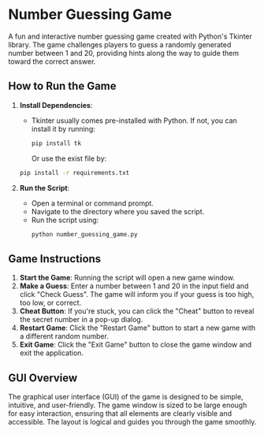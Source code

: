# Number Guessing Game

A fun and interactive number guessing game created with Python's Tkinter library. The game challenges players to guess a randomly generated number between 1 and 20, providing hints along the way to guide them toward the correct answer.

## How to Run the Game

1. **Install Dependencies**:
   - Tkinter usually comes pre-installed with Python. If not, you can install it by running:
     ```bash
     pip install tk
     ```

     Or use the exist file by:
    
    ```bash
    pip install -r requirements.txt
    ```

2. **Run the Script**:
   - Open a terminal or command prompt.
   - Navigate to the directory where you saved the script.
   - Run the script using:
     ```bash
     python number_guessing_game.py
     ```

## Game Instructions

1. **Start the Game**: Running the script will open a new game window.
2. **Make a Guess**: Enter a number between 1 and 20 in the input field and click "Check Guess". The game will inform you if your guess is too high, too low, or correct.
3. **Cheat Button**: If you're stuck, you can click the "Cheat" button to reveal the secret number in a pop-up dialog.
4. **Restart Game**: Click the "Restart Game" button to start a new game with a different random number.
5. **Exit Game**: Click the "Exit Game" button to close the game window and exit the application.

## GUI Overview

The graphical user interface (GUI) of the game is designed to be simple, intuitive, and user-friendly.
The game window is sized to be large enough for easy interaction, ensuring that all elements are clearly visible and accessible. The layout is logical and guides you through the game smoothly.


